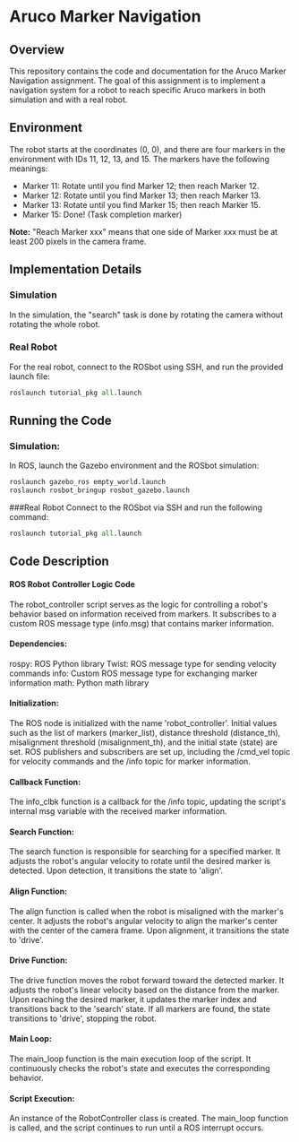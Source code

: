 # Aruco Marker Navigation

## Overview
This repository contains the code and documentation for the Aruco Marker Navigation assignment. The goal of this assignment is to implement a navigation system for a robot to reach specific Aruco markers in both simulation and with a real robot.

## Environment
The robot starts at the coordinates (0, 0), and there are four markers in the environment with IDs 11, 12, 13, and 15. The markers have the following meanings:
- Marker 11: Rotate until you find Marker 12; then reach Marker 12.
- Marker 12: Rotate until you find Marker 13; then reach Marker 13.
- Marker 13: Rotate until you find Marker 15; then reach Marker 15.
- Marker 15: Done! (Task completion marker)

**Note:** "Reach Marker xxx" means that one side of Marker xxx must be at least 200 pixels in the camera frame.

## Implementation Details

### Simulation
In the simulation, the "search" task is done by rotating the camera without rotating the whole robot.

### Real Robot
For the real robot, connect to the ROSbot using SSH, and run the provided launch file:

```python
roslaunch tutorial_pkg all.launch

```
## Running the Code
### Simulation:
In ROS, launch the Gazebo environment and the ROSbot simulation:

```python
roslaunch gazebo_ros empty_world.launch
roslaunch rosbot_bringup rosbot_gazebo.launch
```

###Real Robot
Connect to the ROSbot via SSH and run the following command:
```python
roslaunch tutorial_pkg all.launch
```

## Code Description

#### ROS Robot Controller Logic Code

The robot_controller script serves as the logic for controlling a robot's behavior based on information received from markers. It subscribes to a custom ROS message type (info.msg) that contains marker information.

#### Dependencies:
rospy: ROS Python library
Twist: ROS message type for sending velocity commands
info: Custom ROS message type for exchanging marker information
math: Python math library

#### Initialization:
The ROS node is initialized with the name 'robot_controller'.
Initial values such as the list of markers (marker_list), distance threshold (distance_th), misalignment threshold (misalignment_th), and the initial state (state) are set.
ROS publishers and subscribers are set up, including the /cmd_vel topic for velocity commands and the /info topic for marker information.

#### Callback Function:
The info_clbk function is a callback for the /info topic, updating the script's internal msg variable with the received marker information.

#### Search Function:
The search function is responsible for searching for a specified marker.
It adjusts the robot's angular velocity to rotate until the desired marker is detected.
Upon detection, it transitions the state to 'align'.

#### Align Function:
The align function is called when the robot is misaligned with the marker's center.
It adjusts the robot's angular velocity to align the marker's center with the center of the camera frame.
Upon alignment, it transitions the state to 'drive'.

#### Drive Function:
The drive function moves the robot forward toward the detected marker.
It adjusts the robot's linear velocity based on the distance from the marker.
Upon reaching the desired marker, it updates the marker index and transitions back to the 'search' state.
If all markers are found, the state transitions to 'drive', stopping the robot.

#### Main Loop:
The main_loop function is the main execution loop of the script.
It continuously checks the robot's state and executes the corresponding behavior.

#### Script Execution:
An instance of the RobotController class is created.
The main_loop function is called, and the script continues to run until a ROS interrupt occurs.

